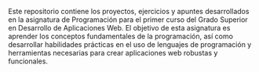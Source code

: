 Este repositorio contiene los proyectos, ejercicios y apuntes desarrollados en la asignatura de Programación para el primer curso del Grado Superior en Desarrollo de Aplicaciones Web. El objetivo de esta asignatura es aprender los conceptos fundamentales de la programación, así como desarrollar habilidades prácticas en el uso de lenguajes de programación y herramientas necesarias para crear aplicaciones web robustas y funcionales.
